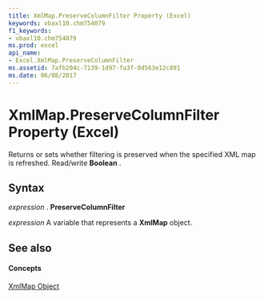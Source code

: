 ```yaml
---
title: XmlMap.PreserveColumnFilter Property (Excel)
keywords: vbaxl10.chm754079
f1_keywords:
- vbaxl10.chm754079
ms.prod: excel
api_name:
- Excel.XmlMap.PreserveColumnFilter
ms.assetid: 7afb204c-7139-1d97-fa3f-0d563e12c891
ms.date: 06/08/2017
---
```



# XmlMap.PreserveColumnFilter Property (Excel)

Returns or sets whether filtering is preserved when the specified XML map is refreshed. Read/write **Boolean** .


## Syntax

 _expression_ . **PreserveColumnFilter**

 _expression_ A variable that represents a **XmlMap** object.


## See also


#### Concepts


[XmlMap Object](xmlmap-object-excel.md)

